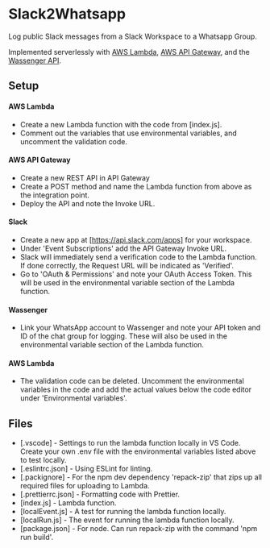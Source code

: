 # Slack2Whatsapp

Log public Slack messages from a Slack Workspace to a Whatsapp Group.

Implemented serverlessly with [AWS Lambda](https://aws.amazon.com/lambda/), [AWS API Gateway](https://aws.amazon.com/api-gateway/), and the [Wassenger API](https://wassenger.com/).

## Setup

#### AWS Lambda

-   Create a new Lambda function with the code from [index.js].
-   Comment out the variables that use environmental variables, and uncomment the validation code.

#### AWS API Gateway

-   Create a new REST API in API Gateway
-   Create a POST method and name the Lambda function from above as the integration point.
-   Deploy the API and note the Invoke URL.

#### Slack

-   Create a new app at [https://api.slack.com/apps] for your workspace.
-   Under 'Event Subscriptions' add the API Gateway Invoke URL.
-   Slack will immediately send a verification code to the Lambda function. If done correctly, the Request URL will be indicated as 'Verified'.
-   Go to 'OAuth & Permissions' and note your OAuth Access Token. This will be used in the environmental variable section of the Lambda function.

#### Wassenger

-   Link your WhatsApp account to Wassenger and note your API token and ID of the chat group for logging. These will also be used in the environmental variable section of the Lambda function.

#### AWS Lambda

-   The validation code can be deleted. Uncomment the environmental variables in the code and add the actual values below the code editor under 'Environmental variables'.

## Files

-   [.vscode] - Settings to run the lambda function locally in VS Code. Create your own .env file with the environmental variables listed above to test locally.
-   [.eslintrc.json] - Using ESLint for linting.
-   [.packignore] - For the npm dev dependency 'repack-zip' that zips up all required files for uploading to Lambda.
-   [.prettierrc.json] - Formatting code with Prettier.
-   [index.js] - Lambda function.
-   [localEvent.js] - A test for running the lambda function locally.
-   [localRun.js] - The event for running the lambda function locally.
-   [package.json] - For node. Can run repack-zip with the command 'npm run build'.

